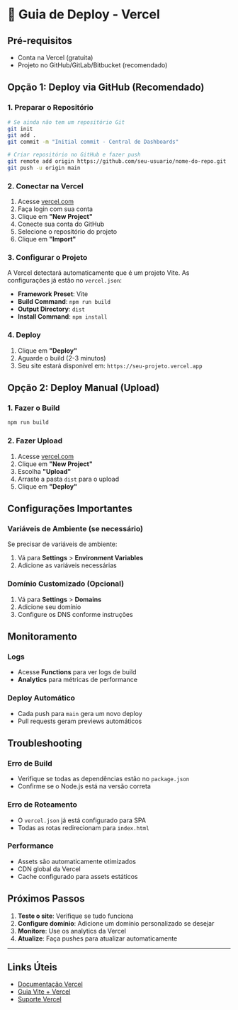 # 🚀 Guia de Deploy - Vercel

## Pré-requisitos
- Conta na Vercel (gratuita)
- Projeto no GitHub/GitLab/Bitbucket (recomendado)

## Opção 1: Deploy via GitHub (Recomendado)

### 1. Preparar o Repositório
```bash
# Se ainda não tem um repositório Git
git init
git add .
git commit -m "Initial commit - Central de Dashboards"

# Criar repositório no GitHub e fazer push
git remote add origin https://github.com/seu-usuario/nome-do-repo.git
git push -u origin main
```

### 2. Conectar na Vercel
1. Acesse [vercel.com](https://vercel.com)
2. Faça login com sua conta
3. Clique em **"New Project"**
4. Conecte sua conta do GitHub
5. Selecione o repositório do projeto
6. Clique em **"Import"**

### 3. Configurar o Projeto
A Vercel detectará automaticamente que é um projeto Vite. As configurações já estão no `vercel.json`:

- **Framework Preset**: Vite
- **Build Command**: `npm run build`
- **Output Directory**: `dist`
- **Install Command**: `npm install`

### 4. Deploy
1. Clique em **"Deploy"**
2. Aguarde o build (2-3 minutos)
3. Seu site estará disponível em: `https://seu-projeto.vercel.app`

## Opção 2: Deploy Manual (Upload)

### 1. Fazer o Build
```bash
npm run build
```

### 2. Fazer Upload
1. Acesse [vercel.com](https://vercel.com)
2. Clique em **"New Project"**
3. Escolha **"Upload"**
4. Arraste a pasta `dist` para o upload
5. Clique em **"Deploy"**

## Configurações Importantes

### Variáveis de Ambiente (se necessário)
Se precisar de variáveis de ambiente:
1. Vá para **Settings** > **Environment Variables**
2. Adicione as variáveis necessárias

### Domínio Customizado (Opcional)
1. Vá para **Settings** > **Domains**
2. Adicione seu domínio
3. Configure os DNS conforme instruções

## Monitoramento

### Logs
- Acesse **Functions** para ver logs de build
- **Analytics** para métricas de performance

### Deploy Automático
- Cada push para `main` gera um novo deploy
- Pull requests geram previews automáticos

## Troubleshooting

### Erro de Build
- Verifique se todas as dependências estão no `package.json`
- Confirme se o Node.js está na versão correta

### Erro de Roteamento
- O `vercel.json` já está configurado para SPA
- Todas as rotas redirecionam para `index.html`

### Performance
- Assets são automaticamente otimizados
- CDN global da Vercel
- Cache configurado para assets estáticos

## Próximos Passos

1. **Teste o site**: Verifique se tudo funciona
2. **Configure domínio**: Adicione um domínio personalizado se desejar
3. **Monitore**: Use os analytics da Vercel
4. **Atualize**: Faça pushes para atualizar automaticamente

---

## Links Úteis
- [Documentação Vercel](https://vercel.com/docs)
- [Guia Vite + Vercel](https://vitejs.dev/guide/static-deploy.html#vercel)
- [Suporte Vercel](https://vercel.com/support) 